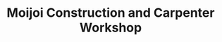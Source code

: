 ---
title: "Moijoi Construction and Carpenter Workshop"
url: /kailahun/moijoi-construction-and-carpenter-workshop/
shop: Möbel
---